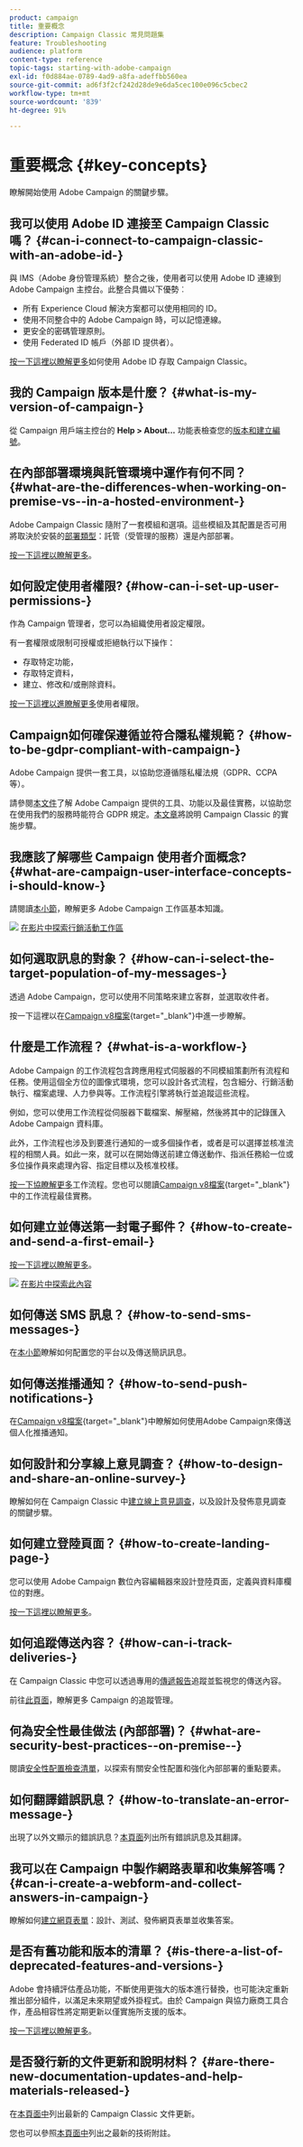 ```yaml
---
product: campaign
title: 重要概念
description: Campaign Classic 常見問題集
feature: Troubleshooting
audience: platform
content-type: reference
topic-tags: starting-with-adobe-campaign
exl-id: f0d884ae-0789-4ad9-a8fa-adeffbb560ea
source-git-commit: ad6f3f2cf242d28de9e6da5cec100e096c5cbec2
workflow-type: tm+mt
source-wordcount: '839'
ht-degree: 91%

---
```


# 重要概念 {#key-concepts}



瞭解開始使用 Adobe Campaign 的關鍵步驟。

## 我可以使用 Adobe ID 連接至 Campaign Classic 嗎？ {#can-i-connect-to-campaign-classic-with-an-adobe-id-}

與 IMS（Adobe 身份管理系統）整合之後，使用者可以使用 Adobe ID 連線到 Adobe Campaign 主控台。此整合具備以下優勢︰

* 所有 Experience Cloud 解決方案都可以使用相同的 ID。
* 使用不同整合中的 Adobe Campaign 時，可以記憶連線。
* 更安全的密碼管理原則。
* 使用 Federated ID 帳戶（外部 ID 提供者）。

[按一下這裡以瞭解更多](../../integrations/using/about-adobe-id.md)如何使用 Adobe ID 存取 Campaign Classic。

## 我的 Campaign 版本是什麼？ {#what-is-my-version-of-campaign-}

從 Campaign 用戶端主控台的 **Help > About...** 功能表檢查您的[版本和建立編號](../../platform/using/launching-adobe-campaign.md#getting-your-campaign-version)。

## 在內部部署環境與託管環境中運作有何不同？ {#what-are-the-differences-when-working-on-premise-vs--in-a-hosted-environment-}

Adobe Campaign Classic 隨附了一套模組和選項。這些模組及其配置是否可用將取決於安裝的[部署類型](../../installation/using/hosting-models.md)：託管（受管理的服務）還是內部部署。

[按一下這裡以瞭解更多](../../installation/using/capability-matrix.md)。

## 如何設定使用者權限? {#how-can-i-set-up-user-permissions-}

作為 Campaign 管理者，您可以為組織使用者設定權限。

有一套權限或限制可授權或拒絕執行以下操作：

* 存取特定功能，
* 存取特定資料，
* 建立、修改和/或刪除資料。

[按一下這裡以進瞭解更多](../../platform/using/access-management.md)使用者權限。

## Campaign如何確保遵循並符合隱私權規範？ {#how-to-be-gdpr-compliant-with-campaign-}

Adobe Campaign 提供一套工具，以協助您遵循隱私權法規（GDPR、CCPA 等）。

請參閱[本文件](privacy-and-recommendations.md)了解 Adobe Campaign 提供的工具、功能以及最佳實務，以協助您在使用我們的服務時能符合 GDPR 規定。[本文章](https://helpx.adobe.com/tw/campaign/kb/acc-privacy.html)將說明 Campaign Classic 的實施步驟。

## 我應該了解哪些 Campaign 使用者介面概念? {#what-are-campaign-user-interface-concepts-i-should-know-}

請閱讀[本小節](../../platform/using/adobe-campaign-workspace.md)，瞭解更多 Adobe Campaign 工作區基本知識。

![](assets/do-not-localize/how-to-video.png) [在影片中探索行銷活動工作區](https://experienceleague.adobe.com/docs/campaign-classic-learn/tutorials/getting-started/exploring-the-adobe-campaign-classic-user-interface.html)

## 如何選取訊息的對象？ {#how-can-i-select-the-target-population-of-my-messages-}

透過 Adobe Campaign，您可以使用不同策略來建立客群，並選取收件者。

按一下這裡以在[Campaign v8檔案](https://experienceleague.adobe.com/docs/campaign/campaign-v8/send/create-message.html#target-population){target="_blank"}中進一步瞭解。

## 什麼是工作流程？ {#what-is-a-workflow-}

Adobe Campaign 的工作流程包含跨應用程式伺服器的不同模組策劃所有流程和任務。使用這個全方位的圖像式環境，您可以設計各式流程，包含細分、行銷活動執行、檔案處理、人力參與等。工作流程引擎將執行並追蹤這些流程。

例如，您可以使用工作流程從伺服器下載檔案、解壓縮，然後將其中的記錄匯入 Adobe Campaign 資料庫。

此外，工作流程也涉及到要進行通知的一或多個操作者，或者是可以選擇並核准流程的相關人員。如此一來，就可以在開始傳送前建立傳送動作、指派任務給一位或多位操作員來處理內容、指定目標以及核准校樣。

[按一下協瞭解更多](../../workflow/using/about-workflows.md)工作流程。您也可以閱讀[Campaign v8檔案](https://experienceleague.adobe.com/docs/campaign/automation/workflows/introduction/build-a-workflow.html?lang=zh-Hant){target="_blank"}中的工作流程最佳實務。

## 如何建立並傳送第一封電子郵件？ {#how-to-create-and-send-a-first-email-}

[按一下這裡以瞭解更多](../../delivery/using/about-email-channel.md)。

![](assets/do-not-localize/how-to-video.png) [在影片中探索此內容](https://experienceleague.adobe.com/docs/campaign-classic-learn/tutorials/getting-started/creating-a-campaign-and-an-email.html)

## 如何傳送 SMS 訊息？ {#how-to-send-sms-messages-}

在[本小節](../../delivery/using/sms-channel.md)瞭解如何配置您的平台以及傳送簡訊訊息。

## 如何傳送推播通知？ {#how-to-send-push-notifications-}

在[Campaign v8檔案](https://experienceleague.adobe.com/docs/campaign/campaign-v8/send/push/push.html){target="_blank"}中瞭解如何使用Adobe Campaign來傳送個人化推播通知。

## 如何設計和分享線上意見調查？ {#how-to-design-and-share-an-online-survey-}

瞭解如何在 Campaign Classic 中[建立線上意見調查](../../surveys/using/getting-started-with-surveys.md)，以及設計及發佈意見調查的關鍵步驟。

## 如何建立登陸頁面？ {#how-to-create-landing-page-}

您可以使用 Adobe Campaign 數位內容編輯器來設計登陸頁面，定義與資料庫欄位的對應。

[按一下這裡以瞭解更多](../../web/using/creating-a-landing-page.md)。

## 如何追蹤傳送內容？ {#how-can-i-track-deliveries-}

在 Campaign Classic 中您可以透過專用的[傳遞報告](../../reporting/using/delivery-reports.md)追蹤並監視您的傳送內容。

前往[此頁面](https://helpx.adobe.com/tw/campaign/kb/acc-tracking.html)，瞭解更多 Campaign 的追蹤管理。

## 何為安全性最佳做法 (內部部署)？ {#what-are-security-best-practices--on-premise--}

閱讀[安全性配置檢查清單](https://helpx.adobe.com/tw/campaign/kb/acc-security.html)，以探索有關安全性配置和強化內部部署的重點要素。

## 如何翻譯錯誤訊息？ {#how-to-translate-an-error-message-}

出現了以外文顯示的錯誤訊息？[本頁面](https://experienceleague.adobe.com/developer/campaign-errors/error_codes.html?lang=zh-Hant)列出所有錯誤訊息及其翻譯。

## 我可以在 Campaign 中製作網路表單和收集解答嗎？ {#can-i-create-a-webform-and-collect-answers-in-campaign-}

瞭解如何[建立網頁表單](../../web/using/about-web-forms.md)：設計、測試、發佈網頁表單並收集答案。

## 是否有舊功能和版本的清單？ {#is-there-a-list-of-deprecated-features-and-versions-}

Adobe 會持續評估產品功能，不斷使用更強大的版本進行替換，也可能決定重新推出部分組件，以滿足未來期望或外掛程式。由於 Campaign 與協力廠商工具合作，產品相容性將定期更新以僅實施所支援的版本。

[按一下這裡以瞭解更多](../../rn/using/deprecated-features.md)。

## 是否發行新的文件更新和說明材料？ {#are-there-new-documentation-updates-and-help-materials-released-}

在[本頁面中](https://experienceleague.adobe.com/docs/campaign-classic/using/documentation-updates.html)列出最新的 Campaign Classic 文件更新。

您也可以參照[本頁面中](https://helpx.adobe.com/tw/campaign/kb/article-list.html)列出之最新的技術附註。
